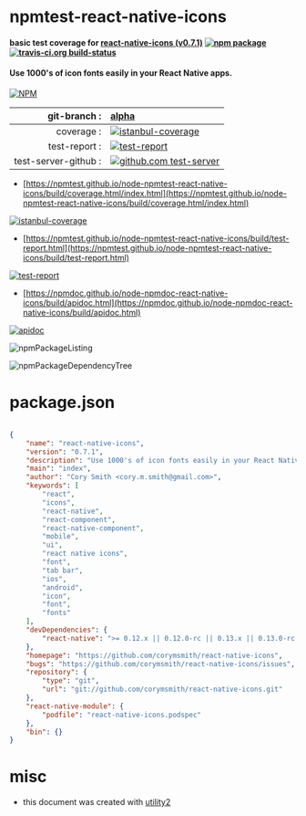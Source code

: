 # npmtest-react-native-icons

#### basic test coverage for  [react-native-icons (v0.7.1)](https://github.com/corymsmith/react-native-icons)  [![npm package](https://img.shields.io/npm/v/npmtest-react-native-icons.svg?style=flat-square)](https://www.npmjs.org/package/npmtest-react-native-icons) [![travis-ci.org build-status](https://api.travis-ci.org/npmtest/node-npmtest-react-native-icons.svg)](https://travis-ci.org/npmtest/node-npmtest-react-native-icons)

#### Use 1000's of icon fonts easily in your React Native apps.

[![NPM](https://nodei.co/npm/react-native-icons.png?downloads=true&downloadRank=true&stars=true)](https://www.npmjs.com/package/react-native-icons)

| git-branch : | [alpha](https://github.com/npmtest/node-npmtest-react-native-icons/tree/alpha)|
|--:|:--|
| coverage : | [![istanbul-coverage](https://npmtest.github.io/node-npmtest-react-native-icons/build/coverage.badge.svg)](https://npmtest.github.io/node-npmtest-react-native-icons/build/coverage.html/index.html)|
| test-report : | [![test-report](https://npmtest.github.io/node-npmtest-react-native-icons/build/test-report.badge.svg)](https://npmtest.github.io/node-npmtest-react-native-icons/build/test-report.html)|
| test-server-github : | [![github.com test-server](https://npmtest.github.io/node-npmtest-react-native-icons/GitHub-Mark-32px.png)](https://npmtest.github.io/node-npmtest-react-native-icons/build/app/index.html) | | build-artifacts : | [![build-artifacts](https://npmtest.github.io/node-npmtest-react-native-icons/glyphicons_144_folder_open.png)](https://github.com/npmtest/node-npmtest-react-native-icons/tree/gh-pages/build)|

- [https://npmtest.github.io/node-npmtest-react-native-icons/build/coverage.html/index.html](https://npmtest.github.io/node-npmtest-react-native-icons/build/coverage.html/index.html)

[![istanbul-coverage](https://npmtest.github.io/node-npmtest-react-native-icons/build/screenCapture.buildCi.browser.%252Ftmp%252Fbuild%252Fcoverage.lib.html.png)](https://npmtest.github.io/node-npmtest-react-native-icons/build/coverage.html/index.html)

- [https://npmtest.github.io/node-npmtest-react-native-icons/build/test-report.html](https://npmtest.github.io/node-npmtest-react-native-icons/build/test-report.html)

[![test-report](https://npmtest.github.io/node-npmtest-react-native-icons/build/screenCapture.buildCi.browser.%252Ftmp%252Fbuild%252Ftest-report.html.png)](https://npmtest.github.io/node-npmtest-react-native-icons/build/test-report.html)

- [https://npmdoc.github.io/node-npmdoc-react-native-icons/build/apidoc.html](https://npmdoc.github.io/node-npmdoc-react-native-icons/build/apidoc.html)

[![apidoc](https://npmdoc.github.io/node-npmdoc-react-native-icons/build/screenCapture.buildCi.browser.%252Ftmp%252Fbuild%252Fapidoc.html.png)](https://npmdoc.github.io/node-npmdoc-react-native-icons/build/apidoc.html)

![npmPackageListing](https://npmtest.github.io/node-npmtest-react-native-icons/build/screenCapture.npmPackageListing.svg)

![npmPackageDependencyTree](https://npmtest.github.io/node-npmtest-react-native-icons/build/screenCapture.npmPackageDependencyTree.svg)



# package.json

```json

{
    "name": "react-native-icons",
    "version": "0.7.1",
    "description": "Use 1000's of icon fonts easily in your React Native apps.",
    "main": "index",
    "author": "Cory Smith <cory.m.smith@gmail.com>",
    "keywords": [
        "react",
        "icons",
        "react-native",
        "react-component",
        "react-native-component",
        "mobile",
        "ui",
        "react native icons",
        "font",
        "tab bar",
        "ios",
        "android",
        "icon",
        "font",
        "fonts"
    ],
    "devDependencies": {
        "react-native": ">= 0.12.x || 0.12.0-rc || 0.13.x || 0.13.0-rc || 0.14.x || 0.14.0-rc || 0.15.0-rc || 0.15.x || 0.16.0"
    },
    "homepage": "https://github.com/corymsmith/react-native-icons",
    "bugs": "https://github.com/corymsmith/react-native-icons/issues",
    "repository": {
        "type": "git",
        "url": "git://github.com/corymsmith/react-native-icons.git"
    },
    "react-native-module": {
        "podfile": "react-native-icons.podspec"
    },
    "bin": {}
}
```



# misc
- this document was created with [utility2](https://github.com/kaizhu256/node-utility2)
